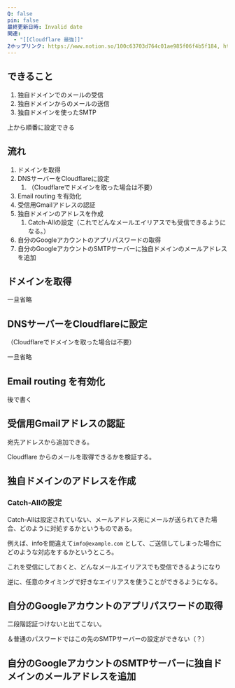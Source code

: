 ```yaml
---
Q: false
pin: false
最終更新日時: Invalid date
関連:
  - "[[Cloudflare 最強]]"
2ホップリンク: https://www.notion.so/100c63703d764c01ae985f06f4b5f184, https://www.notion.so/da70f79eda034858b066e8a3deb2ac19
---
```

  

## できること

1. 独自ドメインでのメールの受信
2. 独自ドメインからのメールの送信
3. 独自ドメインを使ったSMTP

上から順番に設定できる

  

## 流れ

1. ドメインを取得
2. DNSサーバーをCloudflareに設定
    1. （Cloudflareでドメインを取った場合は不要）
3. Email routing を有効化
4. 受信用Gmailアドレスの認証
5. 独自ドメインのアドレスを作成
    1. Catch-Allの設定（これでどんなメールエイリアスでも受信できるようになる。）
6. 自分のGoogleアカウントのアプリパスワードの取得
7. 自分のGoogleアカウントのSMTPサーバーに独自ドメインのメールアドレスを追加

  

  

  

## ドメインを取得

一旦省略

## DNSサーバーをCloudflareに設定

（Cloudflareでドメインを取った場合は不要）

一旦省略

## Email routing を有効化

後で書く

## 受信用Gmailアドレスの認証

宛先アドレスから追加できる。

Cloudflare からのメールを取得できるかを検証する。

## 独自ドメインのアドレスを作成

  

### Catch-Allの設定

Catch-Allは設定されていない、メールアドレス宛にメールが送られてきた場合、どのように対処するかというものである。

例えば、infoを間違えて`imfo@example.com` として、ご送信してしまった場合にどのような対応をするかというところ。

これを受信にしておくと、どんなメールエイリアスでも受信できるようになり

逆に、任意のタイミングで好きなエイリアスを使うことができるようになる。

  

  

## 自分のGoogleアカウントのアプリパスワードの取得

二段階認証つけないと出てこない。

＆普通のパスワードではこの先のSMTPサーバーの設定ができない（？）

  

## 自分のGoogleアカウントのSMTPサーバーに独自ドメインのメールアドレスを追加